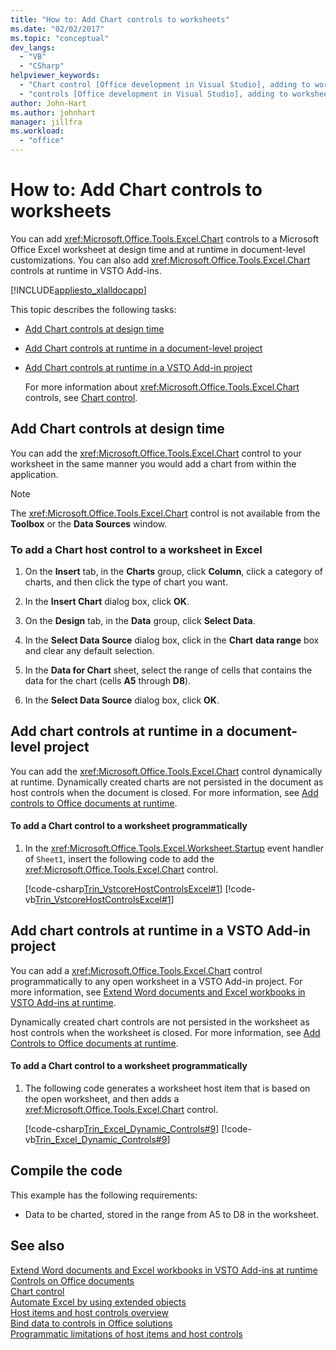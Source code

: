 ```yaml
---
title: "How to: Add Chart controls to worksheets"
ms.date: "02/02/2017"
ms.topic: "conceptual"
dev_langs: 
  - "VB"
  - "CSharp"
helpviewer_keywords: 
  - "Chart control [Office development in Visual Studio], adding to worksheets"
  - "controls [Office development in Visual Studio], adding to worksheets"
author: John-Hart
ms.author: johnhart
manager: jillfra
ms.workload: 
  - "office"
---
```

# How to: Add Chart controls to worksheets
  You can add <xref:Microsoft.Office.Tools.Excel.Chart> controls to a Microsoft Office Excel worksheet at design time and at runtime in document-level customizations. You can also add <xref:Microsoft.Office.Tools.Excel.Chart> controls at runtime in VSTO Add-ins.  
  
 [!INCLUDE[appliesto_xlalldocapp](../vsto/includes/appliesto-xlalldocapp-md.md)]  
  
 This topic describes the following tasks:  
  
- [Add Chart controls at design time](#designtime)  
  
- [Add Chart controls at runtime in a document-level project](#runtimedoclevel)  
  
- [Add Chart controls at runtime in a VSTO Add-in project](#runtimeaddin)  
  
  For more information about <xref:Microsoft.Office.Tools.Excel.Chart> controls, see [Chart control](../vsto/chart-control.md).  
  
##  <a name="designtime"></a> Add Chart controls at design time  
 You can add the <xref:Microsoft.Office.Tools.Excel.Chart> control to your worksheet in the same manner you would add a chart from within the application.  
  
> [!NOTE]  
>  The <xref:Microsoft.Office.Tools.Excel.Chart> control is not available from the **Toolbox** or the **Data Sources** window.  
  
### To add a Chart host control to a worksheet in Excel  
  
1.  On the **Insert** tab, in the **Charts** group, click **Column**, click a category of charts, and then click the type of chart you want.  
  
2.  In the **Insert Chart** dialog box, click **OK**.  
  
3.  On the **Design** tab, in the **Data** group, click **Select Data**.  
  
4.  In the **Select Data Source** dialog box, click in the **Chart** **data range** box and clear any default selection.  
  
5.  In the **Data for Chart** sheet, select the range of cells that contains the data for the chart (cells **A5** through **D8**).  
  
6.  In the **Select Data Source** dialog box, click **OK**.  
  
##  <a name="runtimedoclevel"></a> Add chart controls at runtime in a document-level project  
 You can add the <xref:Microsoft.Office.Tools.Excel.Chart> control dynamically at runtime. Dynamically created charts are not persisted in the document as host controls when the document is closed. For more information, see [Add controls to Office documents at runtime](../vsto/adding-controls-to-office-documents-at-run-time.md).  
  
#### To add a Chart control to a worksheet programmatically  
  
1.  In the <xref:Microsoft.Office.Tools.Excel.Worksheet.Startup> event handler of `Sheet1`, insert the following code to add the <xref:Microsoft.Office.Tools.Excel.Chart> control.  
  
     [!code-csharp[Trin_VstcoreHostControlsExcel#1](../vsto/codesnippet/CSharp/Trin_VstcoreHostControlsExcelCS/Sheet1.cs#1)]
     [!code-vb[Trin_VstcoreHostControlsExcel#1](../vsto/codesnippet/VisualBasic/Trin_VstcoreHostControlsExcelVB/Sheet1.vb#1)]  
  
##  <a name="runtimeaddin"></a> Add chart controls at runtime in a VSTO Add-in project  
 You can add a <xref:Microsoft.Office.Tools.Excel.Chart> control programmatically to any open worksheet in a VSTO Add-in project. For more information, see [Extend Word documents and Excel workbooks in VSTO Add-ins at runtime](../vsto/extending-word-documents-and-excel-workbooks-in-vsto-add-ins-at-run-time.md).  
  
 Dynamically created chart controls are not persisted in the worksheet as host controls when the worksheet is closed. For more information, see [Add Controls to Office documents at runtime](../vsto/adding-controls-to-office-documents-at-run-time.md).  
  
#### To add a Chart control to a worksheet programmatically  
  
1.  The following code generates a worksheet host item that is based on the open worksheet, and then adds a <xref:Microsoft.Office.Tools.Excel.Chart> control.  
  
     [!code-csharp[Trin_Excel_Dynamic_Controls#9](../vsto/codesnippet/CSharp/Trin_Excel_Dynamic_Controls/ThisAddIn.cs#9)]
     [!code-vb[Trin_Excel_Dynamic_Controls#9](../vsto/codesnippet/VisualBasic/Trin_Excel_Dynamic_Controls/ThisAddIn.vb#9)]  
  
## Compile the code  
 This example has the following requirements:  
  
-   Data to be charted, stored in the range from A5 to D8 in the worksheet.  
  
## See also  
 [Extend Word documents and Excel workbooks in VSTO Add-ins at runtime](../vsto/extending-word-documents-and-excel-workbooks-in-vsto-add-ins-at-run-time.md)   
 [Controls on Office documents](../vsto/controls-on-office-documents.md)   
 [Chart control](../vsto/chart-control.md)   
 [Automate Excel by using extended objects](../vsto/automating-excel-by-using-extended-objects.md)   
 [Host items and host controls overview](../vsto/host-items-and-host-controls-overview.md)   
 [Bind data to controls in Office solutions](../vsto/binding-data-to-controls-in-office-solutions.md)   
 [Programmatic limitations of host items and host controls](../vsto/programmatic-limitations-of-host-items-and-host-controls.md)  
